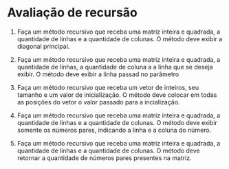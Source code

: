 # Avaliação de recursão


1) Faça um método recursivo que receba uma matriz inteira e quadrada, a quantidade de linhas e a quantidade de colunas. O método deve exibir a diagonal principal.


2) Faça um método recursivo que receba uma matriz inteira e quadrada, a quantidade de linhas, a quantidade de coluna a a linha que se deseja exibir.
O método deve exibir a linha passad no parâmetro

3) Faça um método recursivo que receba um vetor de inteiros, seu tamanho e um valor de inicialização. O método deve colocar em todas as posições do vetor o valor passado para a incialização.

4) Faça um método recursivo que receba uma matriz inteira e quadrada, a quantidade de linhas e a quantidade de colunas. O método deve exibir somente os números pares,
indicando a linha e a coluna do número.

5) Faça um método recursivo que receba uma matriz inteira e quadrada, a quantidade de linhas e a quantidade de colunas. O método deve retornar a quantidade de números
pares presentes na matriz.
